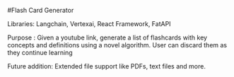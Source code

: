 #Flash Card Generator

Libraries: Langchain, Vertexai, React Framework, FatAPI

Purpose : Given a youtube link, generate a list of flashcards with key concepts and definitions using a novel algorithm. User can discard them as they continue learning

Future addition: Extended file support like PDFs, text files and more. 
